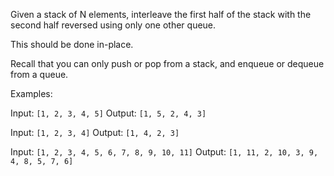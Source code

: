 Given a stack of N elements, interleave the first half of the stack 
with the second half reversed using only one other queue. 

This should be done in-place.

Recall that you can only push or pop from a stack, and enqueue or dequeue from a queue.

Examples:
 
Input: `[1, 2, 3, 4, 5]`
Output: `[1, 5, 2, 4, 3]`

Input: `[1, 2, 3, 4]`
Output: `[1, 4, 2, 3]`

Input: `[1, 2, 3, 4, 5, 6, 7, 8, 9, 10, 11]`
Output: `[1, 11, 2, 10, 3, 9, 4, 8, 5, 7, 6]`